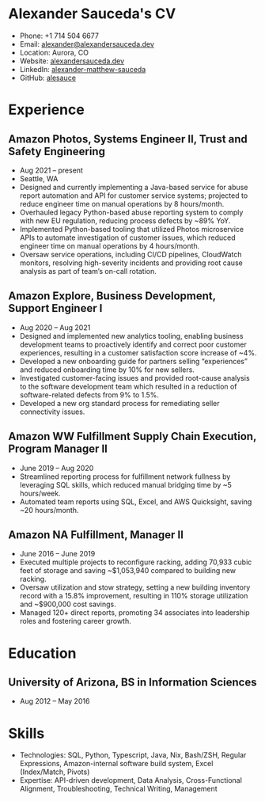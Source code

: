 # Alexander Sauceda's CV

- Phone: +1 714 504 6677
- Email: [alexander@alexandersauceda.dev](mailto:alexander@alexandersauceda.dev)
- Location: Aurora, CO
- Website: [alexandersauceda.dev](https://alexandersauceda.dev/)
- LinkedIn: [alexander-matthew-sauceda](https://linkedin.com/in/alexander-matthew-sauceda)
- GitHub: [alesauce](https://github.com/alesauce)


# Experience

## Amazon Photos, Systems Engineer II, Trust and Safety Engineering

- Aug 2021 – present
- Seattle, WA
- Designed and currently implementing a Java-based service for abuse report automation and API for customer service systems; projected to reduce engineer time on manual operations by 8 hours/month.
- Overhauled legacy Python-based abuse reporting system to comply with new EU regulation, reducing process defects by ~89% YoY.
- Implemented Python-based tooling that utilized Photos microservice APIs to automate investigation of customer issues, which reduced engineer time on manual operations by 4 hours/month.
- Oversaw service operations, including CI/CD pipelines, CloudWatch monitors, resolving high-severity incidents and providing root cause analysis as part of team’s on-call rotation.

## Amazon Explore, Business Development, Support Engineer I

- Aug 2020 – Aug 2021
- Designed and implemented new analytics tooling, enabling business development teams to proactively identify and correct poor customer experiences, resulting in a customer satisfaction score increase of ~4%.
- Developed a new onboarding guide for partners selling “experiences” and reduced onboarding time by 10% for new sellers.
- Investigated customer-facing issues and provided root-cause analysis to the software development team which resulted in a reduction of software-related defects from 9% to 1.5%.
- Developed a new org standard process for remediating seller connectivity issues.

## Amazon WW Fulfillment Supply Chain Execution, Program Manager II

- June 2019 – Aug 2020
- Streamlined reporting process for fulfillment network fullness by leveraging SQL skills, which reduced manual bridging time by ~5 hours/week.
- Automated team reports using SQL, Excel, and AWS Quicksight, saving ~20 hours/month.

## Amazon NA Fulfillment, Manager II

- June 2016 – June 2019
- Executed multiple projects to reconfigure racking, adding 70,933 cubic feet of storage and saving ~\$1,053,940 compared to building new racking.
- Oversaw utilization and stow strategy, setting a new building inventory record with a 15.8% improvement, resulting in 110% storage utilization and ~\$900,000 cost savings.
- Managed 120+ direct reports, promoting 34 associates into leadership roles and fostering career growth.

# Education

## University of Arizona, BS in Information Sciences

- Aug 2012 – May 2016

# Skills

- Technologies: SQL, Python, Typescript, Java, Nix, Bash/ZSH, Regular Expressions, Amazon-internal software build system, Excel (Index/Match, Pivots)
- Expertise: API-driven development, Data Analysis, Cross-Functional Alignment, Troubleshooting, Technical Writing, Management
